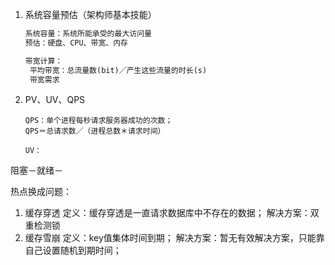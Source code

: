 1. 系统容量预估（架构师基本技能）

   ```markdown
   系统容量：系统所能承受的最大访问量
   预估：硬盘、CPU、带宽、内存
   
   带宽计算：
   	平均带宽：总流量数(bit)／产生这些流量的时长(s)
   	带宽需求
   
   ```

   

2. PV、UV、QPS

   ```shell
   QPS：单个进程每秒请求服务器成功的次数；
   QPS＝总请求数／（进程总数＊请求时间）
   
   UV：
   ```




阻塞－就绪－

热点换成问题：

1. 缓存穿透
   定义：缓存穿透是一直请求数据库中不存在的数据；
   解决方案：双重检测锁
2. 缓存雪崩
   定义：key值集体时间到期；
   解决方案：暂无有效解决方案，只能靠自己设置随机到期时间；